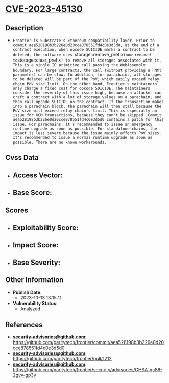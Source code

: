 
# [CVE-2023-45130](https://github.com/paritytech/frontier/commit/aea528198b3b226e0d20cce878551fd4c0e3d5d0)

## Description

- `Frontier is Substrate's Ethereum compatibility layer. Prior to commit aea528198b3b226e0d20cce878551fd4c0e3d5d0, at the end of a contract execution, when opcode SUICIDE marks a contract to be deleted, the software uses `storage::remove_prefix` (now renamed to `storage::clear_prefix`) to remove all storages associated with it. This is a single IO primitive call passing the WebAssembly boundary. For large contracts, the call (without providing a `limit` parameter) can be slow. In addition, for parachains, all storages to be deleted will be part of the PoV, which easily exceed relay chain PoV size limit. On the other hand, Frontier's maintainers only charge a fixed cost for opcode SUICIDE. The maintainers consider the severity of this issue high, because an attacker can craft a contract with a lot of storage values on a parachain, and then call opcode SUICIDE on the contract. If the transaction makes into a parachain block, the parachain will then stall because the PoV size will exceed relay chain's limit. This is especially an issue for XCM transactions, because they can't be skipped. Commit aea528198b3b226e0d20cce878551fd4c0e3d5d0 contains a patch for this issue. For parachains, it's recommended to issue an emergency runtime upgrade as soon as possible. For standalone chains, the impact is less severe because the issue mainly affects PoV sizes. It's recommended to issue a normal runtime upgrade as soon as possible. There are no known workarounds.`

## Cvss Data

- **Access Vector**:
  - 
- **Base Score**:
  - 

## Scores

- **Exploitability Score**:
  - 
- **Impact Score**:
  - 
- **Base Severity**:
  - 

## Other Information

- **Publish Date**:
  - 2023-10-13 13:15:11
- **Vulnerability Status**:
  - Analyzed

## References

- **security-advisories@github.com**: https://github.com/paritytech/frontier/commit/aea528198b3b226e0d20cce878551fd4c0e3d5d0
- **security-advisories@github.com**: https://github.com/paritytech/frontier/pull/1212
- **security-advisories@github.com**: https://github.com/paritytech/frontier/security/advisories/GHSA-gc88-2gvv-gp3v
